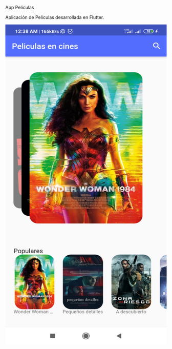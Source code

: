 
App Peliculas 

Aplicación de Peliculas desarrollada en Flutter.

<img src="lib/images/screenshot.jpg" alt="alt text" width="800px" height="1000px">


